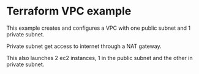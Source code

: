 # Terraform VPC example #

This example creates and configures a VPC with one public subnet and 1 private subnet.

Private subnet get access to internet through a NAT gateway.

This also launches 2 ec2 instances, 1 in the public subnet and the other in private subnet.
